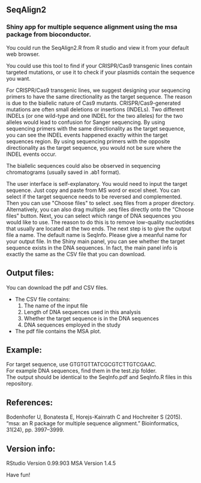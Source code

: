 ## SeqAlign2
### Shiny app for multiple sequence alignment using the msa package from bioconductor.

You could run the SeqAlign2.R from R studio and view it from your default web browser.

You could use this tool to find if your CRISPR/Cas9 transgenic lines contain targeted mutations, or use it to check if your plasmids contain the sequence you want.

For CRISPR/Cas9 transgenic lines, we suggest designing your sequencing primers to have the same directionality as the target sequence. The reason is due to the biallelic nature of Cas9 mutants. CRISPR/Cas9-generated mutations are often small deletions or insertions (INDELs). Two different INDELs (or one wild-type and one INDEL for the two alleles) for the two alleles would lead to confusion for Sanger sequencing. By using sequencing primers with the same directionality as the target sequence, you can see the INDEL events happened exactly within the target sequences region. By using sequencing primers with the opposite directionality as the target sequence, you would not be sure where the INDEL events occur.

The biallelic sequences could also be observed in sequencing chromatograms (usually saved in .ab1 format).  

The user interface is self-explanatory. You would need to input the target sequence. Just copy and paste from MS word or excel sheet. You can select if the target sequence needs to be reversed and complemented. Then you can use "Choose files" to select .seq files from a proper directory. Alternatively, you can also drag multiple .seq files directly onto the "Choose files" button. Next, you can select which range of DNA sequences you would like to use. The reason to do this is to remove low-quality nucleotides that usually are located at the two ends. The next step is to give the output file a name. The default name is SeqInfo. Please give a meanful name for your output file. In the Shiny main panel, you can see whether the target sequence exists in the DNA sequences. In fact, the main panel info is exactly the same as the CSV file that you can download.

## Output files:
You can download the pdf and CSV files.  
  * The CSV file contains: 
    1. The name of the input file
    2. Length of DNA sequences used in this analysis
    3. Whether the target sequence is in the DNA sequences
    4. DNA sequences employed in the study
  * The pdf file contains the MSA plot.

## Example:
For target sequence, use GTGTGTTATCGCGTCTTGTCGAAC.  
For example DNA sequences, find them in the test.zip folder.  
The output should be identical to the SeqInfo.pdf and SeqInfo.R files in this repository. 

## References:
Bodenhofer U, Bonatesta E, Horejs-Kainrath C and Hochreiter S (2015). “msa: an R package for multiple sequence alignment.” Bioinformatics, 31(24), pp. 3997–3999.

## Version info:
RStudio Version 0.99.903
MSA Version 1.4.5


Have fun!
